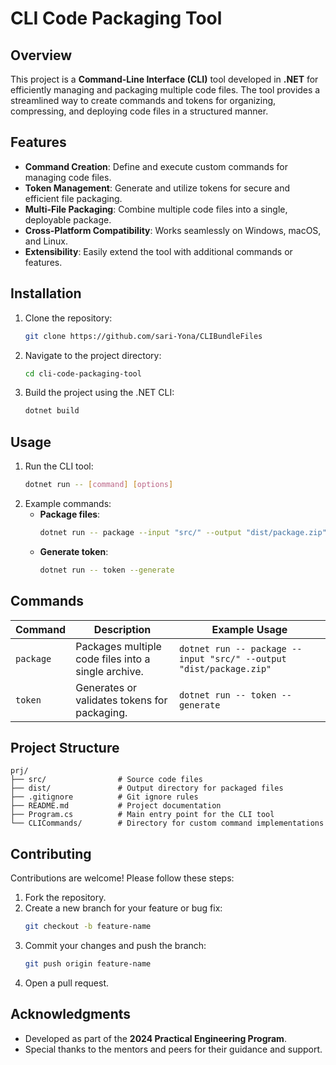 # CLI Code Packaging Tool

## Overview
This project is a **Command-Line Interface (CLI)** tool developed in **.NET** for efficiently managing and packaging multiple code files. The tool provides a streamlined way to create commands and tokens for organizing, compressing, and deploying code files in a structured manner.

## Features
- **Command Creation**: Define and execute custom commands for managing code files.
- **Token Management**: Generate and utilize tokens for secure and efficient file packaging.
- **Multi-File Packaging**: Combine multiple code files into a single, deployable package.
- **Cross-Platform Compatibility**: Works seamlessly on Windows, macOS, and Linux.
- **Extensibility**: Easily extend the tool with additional commands or features.

## Installation
1. Clone the repository:
   ```bash
   git clone https://github.com/sari-Yona/CLIBundleFiles
   ```
2. Navigate to the project directory:
   ```bash
   cd cli-code-packaging-tool
   ```
3. Build the project using the .NET CLI:
   ```bash
   dotnet build
   ```

## Usage
1. Run the CLI tool:
   ```bash
   dotnet run -- [command] [options]
   ```
2. Example commands:
   - **Package files**:
     ```bash
     dotnet run -- package --input "src/" --output "dist/package.zip"
     ```
   - **Generate token**:
     ```bash
     dotnet run -- token --generate
     ```

## Commands
| Command       | Description                                   | Example Usage                              |
|---------------|-----------------------------------------------|-------------------------------------------|
| `package`     | Packages multiple code files into a single archive. | `dotnet run -- package --input "src/" --output "dist/package.zip"` |
| `token`       | Generates or validates tokens for packaging.  | `dotnet run -- token --generate`          |

## Project Structure
```
prj/
├── src/                # Source code files
├── dist/               # Output directory for packaged files
├── .gitignore          # Git ignore rules
├── README.md           # Project documentation
├── Program.cs          # Main entry point for the CLI tool
└── CLICommands/        # Directory for custom command implementations
```

## Contributing
Contributions are welcome! Please follow these steps:
1. Fork the repository.
2. Create a new branch for your feature or bug fix:
   ```bash
   git checkout -b feature-name
   ```
3. Commit your changes and push the branch:
   ```bash
   git push origin feature-name
   ```
4. Open a pull request.


## Acknowledgments
- Developed as part of the **2024 Practical Engineering Program**.
- Special thanks to the mentors and peers for their guidance and support.
